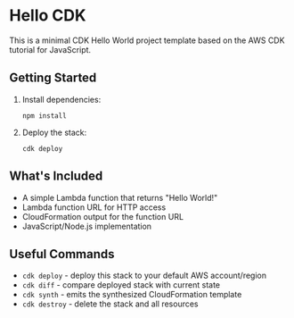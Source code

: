# Hello CDK

This is a minimal CDK Hello World project template based on the AWS CDK tutorial for JavaScript.

## Getting Started

1. Install dependencies:
   ```
   npm install
   ```

2. Deploy the stack:
   ```
   cdk deploy
   ```

## What's Included

- A simple Lambda function that returns "Hello World!"
- Lambda function URL for HTTP access
- CloudFormation output for the function URL
- JavaScript/Node.js implementation

## Useful Commands

- `cdk deploy` - deploy this stack to your default AWS account/region
- `cdk diff` - compare deployed stack with current state
- `cdk synth` - emits the synthesized CloudFormation template
- `cdk destroy` - delete the stack and all resources
